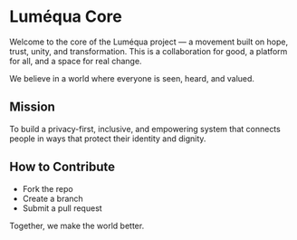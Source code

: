 # Luméqua Core

Welcome to the core of the Luméqua project — a movement built on hope, trust, unity, and transformation. This is a collaboration for good, a platform for all, and a space for real change. 

We believe in a world where everyone is seen, heard, and valued.

## Mission
To build a privacy-first, inclusive, and empowering system that connects people in ways that protect their identity and dignity.

## How to Contribute
- Fork the repo
- Create a branch
- Submit a pull request

Together, we make the world better.